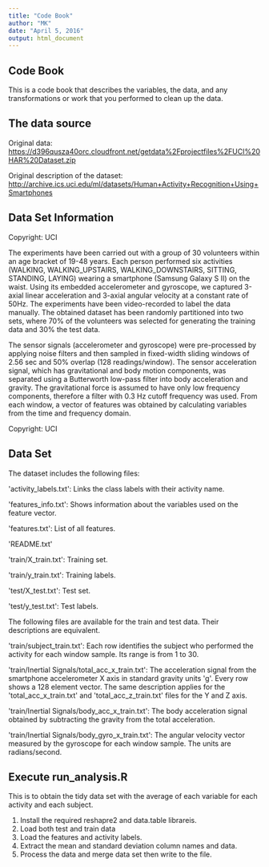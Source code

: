 ```yaml
---
title: "Code Book"
author: "MK"
date: "April 5, 2016"
output: html_document
---
```


## Code Book

This is a code book that describes the variables, the data, and any transformations or work that you performed to clean up the data.



## The data source

Original data: https://d396qusza40orc.cloudfront.net/getdata%2Fprojectfiles%2FUCI%20HAR%20Dataset.zip

Original description of the dataset: http://archive.ics.uci.edu/ml/datasets/Human+Activity+Recognition+Using+Smartphones


## Data Set Information

Copyright: UCI

The experiments have been carried out with a group of 30 volunteers within an age bracket of 19-48 years. Each person performed six activities (WALKING, WALKING_UPSTAIRS, WALKING_DOWNSTAIRS, SITTING, STANDING, LAYING) wearing a smartphone (Samsung Galaxy S II) on the waist. Using its embedded accelerometer and gyroscope, we captured 3-axial linear acceleration and 3-axial angular velocity at a constant rate of 50Hz. The experiments have been video-recorded to label the data manually. The obtained dataset has been randomly partitioned into two sets, where 70% of the volunteers was selected for generating the training data and 30% the test data. 

The sensor signals (accelerometer and gyroscope) were pre-processed by applying noise filters and then sampled in fixed-width sliding windows of 2.56 sec and 50% overlap (128 readings/window). The sensor acceleration signal, which has gravitational and body motion components, was separated using a Butterworth low-pass filter into body acceleration and gravity. The gravitational force is assumed to have only low frequency components, therefore a filter with 0.3 Hz cutoff frequency was used. From each window, a vector of features was obtained by calculating variables from the time and frequency domain.

Copyright: UCI

## Data Set

The dataset includes the following files:

'activity_labels.txt': Links the class labels with their activity name.

'features_info.txt': Shows information about the variables used on the feature vector.

'features.txt': List of all features.

'README.txt'

'train/X_train.txt': Training set.

'train/y_train.txt': Training labels.

'test/X_test.txt': Test set.

'test/y_test.txt': Test labels.

The following files are available for the train and test data. Their descriptions are equivalent.

'train/subject_train.txt': Each row identifies the subject who performed the activity for each window sample. Its range is from 1 to 30.

'train/Inertial Signals/total_acc_x_train.txt': The acceleration signal from the smartphone accelerometer X axis in standard gravity units 'g'. Every row shows a 128 element vector. The same description applies for the 'total_acc_x_train.txt' and 'total_acc_z_train.txt' files for the Y and Z axis.

'train/Inertial Signals/body_acc_x_train.txt': The body acceleration signal obtained by subtracting the gravity from the total acceleration.

'train/Inertial Signals/body_gyro_x_train.txt': The angular velocity vector measured by the gyroscope for each window sample. The units are radians/second.


## Execute run_analysis.R 

This is to obtain the tidy data set with the average of each variable for each activity and each subject.

1. Install the required reshapre2 and data.table librareis.
2. Load both test and train data
3. Load the features and activity labels.
4. Extract the mean and standard deviation column names and data.
5. Process the data and merge data set then write to the file.


